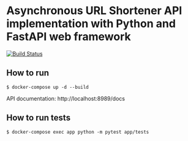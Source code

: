 # Asynchronous URL Shortener API implementation with Python and FastAPI web framework
[![Build Status](https://app.travis-ci.com/nor7hway/url_shortener_app.svg?branch=main)](https://app.travis-ci.com/nor7hway/url_shortener_app)
## How to run
`````
$ docker-compose up -d --build
`````
API documentation:
http://localhost:8989/docs

## How to run tests
`````
$ docker-compose exec app python -m pytest app/tests
`````

